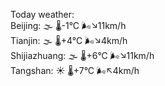 Today weather:  
Beijing: 🌫  🌡️-1°C 🌬️↘11km/h  
Tianjin: 🌫  🌡️+4°C 🌬️↘4km/h  
Shijiazhuang: 🌫  🌡️+6°C 🌬️↘11km/h  
Tangshan: ☀️   🌡️+7°C 🌬️↖4km/h  
